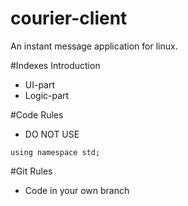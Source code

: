 # courier-client
An instant message application for linux. 

#Indexes Introduction
- UI-part
- Logic-part

#Code Rules
- DO NOT USE 
```
using namespace std;
```

#Git Rules
- Code in your own branch